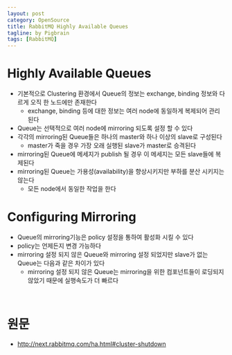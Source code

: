 ```yaml
---
layout: post
category: OpenSource
title: RabbitMQ Highly Available Queues
tagline: by Pigbrain
tags: [RabbitMQ]
---
```

  
<!--more-->  
  
# Highly Available Queues
* 기본적으로 Clustering 환경에서 Queue의 정보는 exchange, binding 정보와 다르게 오직 한 노드에만 존재한다  
	* exchange, binding 등에 대한 정보는 여러 node에 동일하게 복제되어 관리된다  
* Queue는 선택적으로 여러 node에 mirroring 되도록 설정 할 수 있다  
* 각각의 mirroring된 Queue들은 하나의 master와 하나 이상의 slave로 구성된다  
	* master가 죽을 경우 가장 오래 실행된 slave가 master로 승격된다   
* mirroring된 Queue에 메세지가 publish 될 경우 이 메세지는 모든 slave들에 복제된다  
* mirroring된 Queue는 가용성(availability)을 향상시키지만 부하를 분산 시키지는 않는다  
	* 모든 node에서 동일한 작업을 한다  
  
# Configuring Mirroring  
* Queue의 mirroring기능은 policy 설정을 통하여 활성화 시킬 수 있다  
* policy는 언제든지 변경 가능하다  
* mirroring 설정 되지 않은 Queue와 mirroring 설정 되었지만 slave가 없는 Queue는 다음과 같은 차이가 있다  
	* mirroring 설정 되지 않은 Queue는 mirroring을 위한 컴포넌트들이 로딩되지 않았기 때문에 실행속도가 더 빠르다  

  
  
  
<br>  
  
# 원문   
* http://next.rabbitmq.com/ha.html#cluster-shutdown  
